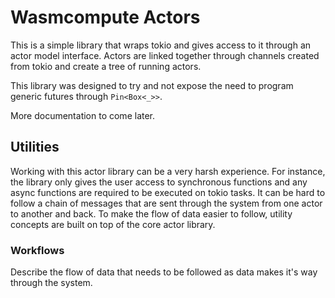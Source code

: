 # Wasmcompute Actors

This is a simple library that wraps tokio and gives access to it through an actor
model interface. Actors are linked together through channels created from tokio
and create a tree of running actors.

This library was designed to try and not expose the need to program generic futures
through `Pin<Box<_>>`.

More documentation to come later.

## Utilities

Working with this actor library can be a very harsh experience. For instance, the
library only gives the user access to synchronous functions and any async functions
are required to be executed on tokio tasks. It can be hard to follow a chain of
messages that are sent through the system from one actor to another and back. To
make the flow of data easier to follow, utility concepts are built on top of the
core actor library.

### Workflows

Describe the flow of data that needs to be followed as data makes it's way through
the system.
